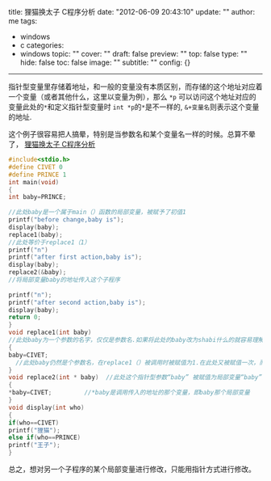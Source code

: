title: 狸猫换太子 C程序分析
date: "2012-06-09 20:43:10"
update: ""
author: me
tags:
- windows
- c
categories:
- windows
topic: ""
cover: ""
draft: false
preview: ""
top: false
type: ""
hide: false
toc: false
image: ""
subtitle: ""
config: {}


---




 
指针型变量里存储着地址，和一般的变量没有本质区别，而存储的这个地址对应着一个变量（或者其他什么，这里以变量为例），那么 `*p` 可以访问这个地址对应的变量此处的`*`和定义指针型变量时
 `int *p`的`*`是不一样的, `&+变量名`则表示这个变量的地址.

这个例子很容易把人搞晕，特别是当参数名和某个变量名一样的时候。总算不晕了，
[狸猫换太子  C程序分析](http://simg.sinajs.cn/blog7style/images/common/sg_trans.gif)
```c
#include<stdio.h>
#define CIVET 0
#define PRINCE 1
int main(void)
{
int baby=PRINCE;      
     
//此处baby是一个属于main（）函数的局部变量，被赋予了初值1 
printf("before change,baby is");
display(baby);
replace1(baby);   
//此处等价于replace1（1） 
printf("n")
printf("after first action,baby is");
display(baby);
replace2(&baby);   
//将局部变量baby的地址传入这个子程序   
     
printf("n");
printf("after second action,baby is");
display(baby);
return 0;
}
void replace1(int baby)      
//此处baby为一个参数的名字，仅仅是参数名.如果将此处的baby改为shabi什么的就容易理解了吧 
{
baby=CIVET;      
  //此处baby仍然是个参数名，在replace1（）被调用时被赋值为1.在此处又被赋值一次，而传入的只是那个局部变量的值而已，因此局部变量的值没变 
}
void replace2(int * baby)  //此处这个指针型参数“baby” 被赋值为局部变量“baby”的地址，此处改为“int * shaA”是不是更容易理解呢 
{
*baby=CIVET;         //*baby是调用传入的地址的那个变量，即baby那个局部变量 
}
void display(int who)
{
if(who==CIVET)
printf("狸猫");
else if(who==PRINCE)
printf("王子");
}
```

总之，想对另一个子程序的某个局部变量进行修改，只能用指针方式进行修改。
